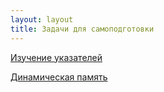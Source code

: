 ```yaml
---
layout: layout
title: Задачи для самоподготовки
---
```


[Изучение указателей](http://ivan.shell.tor.hu/x/1st-pointers.html)

[Динамическая память](http://ivan.shell.tor.hu/x/1st-malloc.html)
